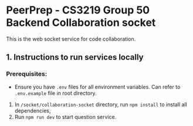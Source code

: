 # PeerPrep - CS3219 Group 50 Backend Collaboration socket

This is the web socket service for code collaboration.

## 1. Instructions to run services locally

### Prerequisites:
* Ensure you have `.env` files for all environment variables. Can refer to `.env.example` file in root directory.

1. In `/socket/collaboration-socket` directory, run `npm install` to install all dependencies,
2. Run `npm run dev` to start question service.

